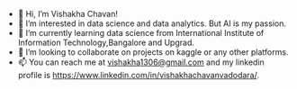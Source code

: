 - 👋 Hi, I’m Vishakha Chavan!
- 👀 I’m interested in data science and data analytics. But AI is my passion.
- 🌱 I’m currently learning data science from International Institute of Information Technology,Bangalore and Upgrad.
- 💞️ I’m looking to collaborate on projects on kaggle or any other platforms.
- 📫 You can reach me at vishakha1306@gmail.com and my linkedin profile is https://www.linkedin.com/in/vishakhachavanvadodara/.

<!---
VISHAKHA-stack/VISHAKHA-stack is a ✨ special ✨ repository because its `README.md` (this file) appears on your GitHub profile.
You can click the Preview link to take a look at your changes.
--->
